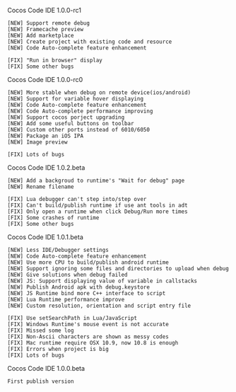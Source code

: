 Cocos Code IDE 1.0.0-rc1

	[NEW] Support remote debug
	[NEW] Framecache preview
	[NEW] Add marketplace
	[NEW] Create project with existing code and resource
	[NEW] Code Auto-complete feature enhancement
	
	[FIX] "Run in browser" display
	[FIX] Some other bugs

Cocos Code IDE 1.0.0-rc0

	[NEW] More stable when debug on remote device(ios/android)
	[NEW] Support for variable hover displaying
	[NEW] Code Auto-complete feature enhancement
	[NEW] Code Auto-complete performance improving
	[NEW] Support cocos porject upgrading
	[NEW] Add some useful buttons on toolbar
	[NEW] Custom other ports instead of 6010/6050
	[NEW] Package an iOS IPA
	[NEW] Image preview
	
	[FIX] Lots of bugs

Cocos Code IDE 1.0.2.beta

    [NEW] Add a backgroud to runtime's "Wait for debug" page
    [NEW] Rename filename
    
    [FIX] Lua debugger can't step into/step over
    [FIX] Can't build/publish runtime if use ant tools in adt
    [FIX] Only open a runtime when click Debug/Run more times
    [FIX] Some crashes of runtime
    [FIX] Some other bugs

Cocos Code IDE 1.0.1.beta

    [NEW] Less IDE/Debugger settings
    [NEW] Code Auto-complete feature enhancement
    [NEW] Use more CPU to build/publish android runtime
    [NEW] Support ignoring some files and directories to upload when debug
    [NEW] Give solutions when debug failed
    [NEW] JS: Support displaying value of variable in callstacks
    [NEW] Publish Android apk with debug.keystore
    [NEW] JS Runtime bind more C++ interface to script
    [NEW] Lua Runtime performance improve
    [NEW] Custom resolution, orientation and script entry file
    
    [FIX] Use setSearchPath in Lua/JavaScript
    [FIX] Windows Runtime's mouse event is not accurate
    [FIX] Missed some log
    [FIX] Non-Ascii characters are shown as messy codes
    [FIX] Mac runtime require OSX 10.9, now 10.8 is enough
    [FIX] Errors when project is big
    [FIX] Lots of bugs 
    
Cocos Code IDE 1.0.0.beta

    First publish version
    